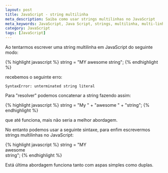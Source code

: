 ```yaml
---
layout: post
title: JavaScript - string multilinha
meta_description: Saiba como usar strings multilinhas no JavaScript
meta_keywords: JavaScript, Java Script, strings, multilinha, multi-linha
category: JavaScript
tags: [JavaScript]
---
```


Ao tentarmos escrever uma string multilinha em JavaScript do seguinte modo:

{% highlight javascript %}
string = "MY
awesome
string";
{% endhighlight %}

recebemos o seguinte erro:

    SyntaxError: unterminated string literal



Para "resolver" podemos concatenar a string fazendo assim:

{% highlight javascript %}
string = "My "
       + "awesome "
       + "string";
{% endhighlight %}

que até funciona, mais não seria a melhor abordagem.

No entanto podemos usar a seguinte sintaxe, para enfim escrevermos strings multilinhas no JavaScript:

{% highlight javascript %}
string = "MY \
awesome \
string";
{% endhighlight %}

Está última abordagem funciona tanto com aspas simples como duplas.